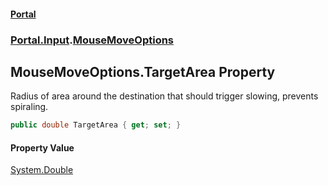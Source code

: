 #### [Portal](index.md 'index')
### [Portal.Input](Portal.Input.md 'Portal.Input').[MouseMoveOptions](MouseMoveOptions.md 'Portal.Input.MouseMoveOptions')

## MouseMoveOptions.TargetArea Property

Radius of area around the destination that should trigger slowing, prevents spiraling.

```csharp
public double TargetArea { get; set; }
```

#### Property Value
[System.Double](https://docs.microsoft.com/en-us/dotnet/api/System.Double 'System.Double')